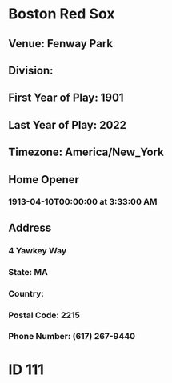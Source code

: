 # Boston Red Sox
## Venue: Fenway Park
## Division: 
## First Year of Play: 1901
## Last Year of Play: 2022
## Timezone: America/New_York
## Home Opener
### 1913-04-10T00:00:00 at 3:33:00 AM
## Address
### 4 Yawkey Way
### State: MA
### Country: 
### Postal Code: 2215
### Phone Number: (617) 267-9440
# ID 111